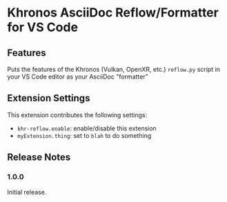 # Khronos AsciiDoc Reflow/Formatter for VS Code

<!--
Copyright 2021, Collabora, Ltd.

SPDX-License-Identifier: MIT
-->

## Features

Puts the features of the Khronos (Vulkan, OpenXR, etc.) `reflow.py` script in
your VS Code editor as your AsciiDoc "formatter"

## Extension Settings

This extension contributes the following settings:

* `khr-reflow.enable`: enable/disable this extension
* `myExtension.thing`: set to `blah` to do something

## Release Notes

### 1.0.0

Initial release.
